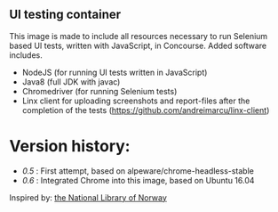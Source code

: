 ## UI testing container

This image is made to include all resources necessary to run Selenium based UI tests, written with JavaScript, in Concourse.  Added software includes.
 * NodeJS (for running UI tests written in JavaScript)
 * Java8 (full JDK with javac)
 * Chromedriver (for running Selenium tests)
 * Linx client for uploading screenshots and report-files after the completion of the tests (https://github.com/andreimarcu/linx-client)

# Version history:
 * *0.5* : First attempt, based on alpeware/chrome-headless-stable
 * *0.6* : Integrated Chrome into this image, based on Ubuntu 16.04

Inspired by: [the National Library of Norway](https://github.com/nlnwa/docker-chrome-headless)
